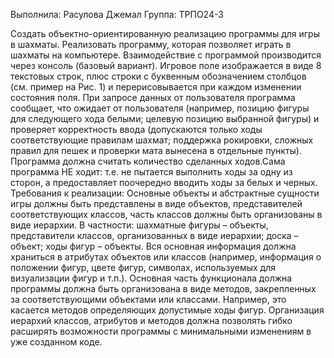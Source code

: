 Выполнила: Расулова Джемал
Группа: ТРПО24-3

Создать объектно-ориентированную реализацию программы для игры в шахматы.
Реализовать программу, которая позволяет играть в шахматы на компьютере.
Взаимодействие с программой производится через консоль (базовый вариант). Игровое
поле изображается в виде 8 текстовых строк, плюс строки с буквенным обозначением
столбцов (см. пример на Рис. 1) и перерисовывается при каждом изменении состояния
поля. При запросе данных от пользователя программа сообщает, что ожидает от
пользователя (например, позицию фигуры для следующего хода белыми; целевую
позицию выбранной фигуры) и проверяет корректность ввода (допускаются только ходы
соответствующие правилам шахмат; поддержка рокировки, сложных правил для пешек и
проверки мата вынесена в отдельные пункты). Программа должна считать количество
сделанных ходов.Сама программа НЕ ходит: т.е. не пытается выполнить ходы за одну из сторон, а
предоставляет поочередно вводить ходы за белых и черных.
Требования к реализации:
Основные объекты и абстрактные сущности игры должны быть представлены в виде
объектов, представителей соответствующих классов, часть классов должны быть
организованы в виде иерархии. В частности: шахматные фигуры – объекты, представители
классов, организованных в виде иерархии; доска – объект; ходы фигур – объекты. Вся
основная информация должна храниться в атрибутах объектов или классов (например,
информация о положении фигур, цвете фигур, символах, используемых для визуализации
фигур и т.п.). Основная часть функционала должна программы должна быть организована
в виде методов, закрепленных за соответствующими объектами или классами. Например,
это касается методов определяющих допустимые ходы фигур. Организация иерархий
классов, атрибутов и методов должна позволять гибко расширять возможности программы
с минимальными изменениям в уже созданном коде.
